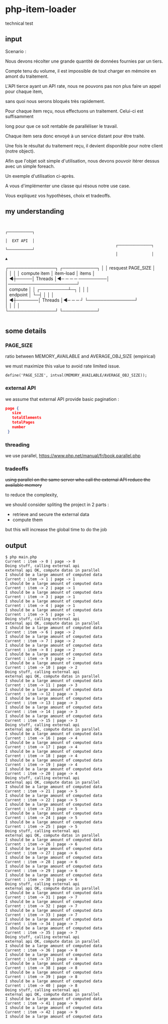 # php-item-loader

technical test

## input

Scenario :

Nous devons récolter une grande quantité de données fournies par un tiers.

Compte tenu du volume, il est impossible de tout charger en mémoire en amont du traitement.

L'API tierce ayant un API rate, nous ne pouvons pas non plus faire un appel pour chaque item,

sans quoi nous serons bloqués très rapidement.

Pour chaque item reçu, nous effectuons un traitement. Celui-ci est suffisamment

long pour que ce soit rentable de paralléliser le travail.

Chaque item sera donc envoyé à un service distant pour être traité.

Une fois le résultat du traitement reçu, il devient disponible pour notre client (notre object).

Afin que l'objet soit simple d'utilisation, nous devons pouvoir itérer dessus avec un simple foreach.

Un exemple d'utilisation ci-après.

A vous d'implémenter une classe qui résous notre use case.

Vous expliquez vos hypothèses, choix et tradeoffs.

## my understanding

```monodraw                                                                               
```                                                                                                
                                                                                      ┌───────────┐
                                                                                      │  EXT API  │
                                                     ┌───────────────┐                └───────────┘
                                                     │               │                      ▲      
┌───────────────┐     ┌───────────┐                  │               │   resquest PAGE_SIZE │      
│               │     │           │    compute item  │   item-load   │         items        │      
│              ◀┼─────│  Threads  │◀─ ─ ─ ─ ─────────│               │──────────────────────┘      
│    compute    │     │ ┌─────────┴─┐       │        │               │                             
│   endpoint    │     └─┤           │                │               │                             
│              ◀┼───────│  Threads  │◀─ ─ ─ ┘        └───────────────┘                             
│               │       │           │                                                              
└───────────────┘       └───────────┘                                                              
```                                                                                                                                                                         
```                                                                                       

## some details

### PAGE_SIZE

 ratio between MEMORY_AVAILABLE and AVERAGE_OBJ_SIZE (empirical)
 
 we must maximize this value to avoid rate limited issue.
 
`define('PAGE_SIZE', intval(MEMORY_AVAILABLE/AVERAGE_OBJ_SIZE));`

### external API

we assume that external API provide basic pagination  :

```json
page {
   size
   totalElements
   totalPages
   number
 }
 ```

### threading

 we use parallel, https://www.php.net/manual/fr/book.parallel.php

### tradeoffs

  ~~using parallel on the same server who call the external API reduce the available memory~~

  to reduce the complexity,
  
  we should consider spliting the project in 2 parts :

  - retrieve and secure the external data
  - compute them

 but this will increase the global time to do the job

## output

```shell
$ php main.php
Current : item -> 0 | page -> 0
Doing stuff, calling external api
external api OK, compute datas in parallel
I should be a large amount of computed data
Current : item -> 1 | page -> 1
I should be a large amount of computed data
Current : item -> 2 | page -> 1
I should be a large amount of computed data
Current : item -> 3 | page -> 1
I should be a large amount of computed data
Current : item -> 4 | page -> 1
I should be a large amount of computed data
Current : item -> 5 | page -> 1
Doing stuff, calling external api
external api OK, compute datas in parallel
I should be a large amount of computed data
Current : item -> 6 | page -> 2
I should be a large amount of computed data
Current : item -> 7 | page -> 2
I should be a large amount of computed data
Current : item -> 8 | page -> 2
I should be a large amount of computed data
Current : item -> 9 | page -> 2
I should be a large amount of computed data
Current : item -> 10 | page -> 2
Doing stuff, calling external api
external api OK, compute datas in parallel
I should be a large amount of computed data
Current : item -> 11 | page -> 3
I should be a large amount of computed data
Current : item -> 12 | page -> 3
I should be a large amount of computed data
Current : item -> 13 | page -> 3
I should be a large amount of computed data
Current : item -> 14 | page -> 3
I should be a large amount of computed data
Current : item -> 15 | page -> 3
Doing stuff, calling external api
external api OK, compute datas in parallel
I should be a large amount of computed data
Current : item -> 16 | page -> 4
I should be a large amount of computed data
Current : item -> 17 | page -> 4
I should be a large amount of computed data
Current : item -> 18 | page -> 4
I should be a large amount of computed data
Current : item -> 19 | page -> 4
I should be a large amount of computed data
Current : item -> 20 | page -> 4
Doing stuff, calling external api
external api OK, compute datas in parallel
I should be a large amount of computed data
Current : item -> 21 | page -> 5
I should be a large amount of computed data
Current : item -> 22 | page -> 5
I should be a large amount of computed data
Current : item -> 23 | page -> 5
I should be a large amount of computed data
Current : item -> 24 | page -> 5
I should be a large amount of computed data
Current : item -> 25 | page -> 5
Doing stuff, calling external api
external api OK, compute datas in parallel
I should be a large amount of computed data
Current : item -> 26 | page -> 6
I should be a large amount of computed data
Current : item -> 27 | page -> 6
I should be a large amount of computed data
Current : item -> 28 | page -> 6
I should be a large amount of computed data
Current : item -> 29 | page -> 6
I should be a large amount of computed data
Current : item -> 30 | page -> 6
Doing stuff, calling external api
external api OK, compute datas in parallel
I should be a large amount of computed data
Current : item -> 31 | page -> 7
I should be a large amount of computed data
Current : item -> 32 | page -> 7
I should be a large amount of computed data
Current : item -> 33 | page -> 7
I should be a large amount of computed data
Current : item -> 34 | page -> 7
I should be a large amount of computed data
Current : item -> 35 | page -> 7
Doing stuff, calling external api
external api OK, compute datas in parallel
I should be a large amount of computed data
Current : item -> 36 | page -> 8
I should be a large amount of computed data
Current : item -> 37 | page -> 8
I should be a large amount of computed data
Current : item -> 38 | page -> 8
I should be a large amount of computed data
Current : item -> 39 | page -> 8
I should be a large amount of computed data
Current : item -> 40 | page -> 8
Doing stuff, calling external api
external api OK, compute datas in parallel
I should be a large amount of computed data
Current : item -> 41 | page -> 9
I should be a large amount of computed data
Current : item -> 42 | page -> 9
I should be a large amount of computed data
```
